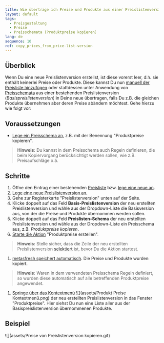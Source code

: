```yaml
---
title: Wie übertrage ich Preise und Produkte aus einer Preislistenversion in eine andere?
layout: default
tags:
  - Preisgestaltung
  - Preise
  - Preisschemata (Produktpreise kopieren)
lang: de
sequence: 10
ref: copy_prices_from_price-list-version
---
```


## Überblick
Wenn Du eine neue Preislistenversion erstellst, ist diese vorerst leer, d.h. sie enthält keinerlei Preise oder Produkte. Diese kannst Du nun [manuell der Preisliste hinzufügen](Produkte_Preisliste_hinzufuegen) oder stattdessen unter Anwendung von [Preisschemata](Preislistenschema_anlegen) aus einer bestehenden Preislistenversion (*Basispreislistenversion*) in Deine neue übertragen, falls Du z.B. die gleichen Produkte übernehmen aber deren Preise abändern möchtest. Gehe hierzu wie folgt vor:

## Voraussetzungen
- [Lege ein Preisschema an](Preislistenschema_anlegen), z.B. mit der Benennung "Produktpreise kopieren".
 >**Hinweis:** Du kannst in dem Preisschema auch Regeln definieren, die beim Kopiervorgang berücksichtigt werden sollen, wie z.B. Preisaufschläge o.ä.

## Schritte
1. Öffne den Eintrag einer bestehenden [Preisliste](Menu) bzw. [lege eine neue an](Preisliste_anlegen).
1. [Lege eine neue Preislistenversion an](Preislistenversion_anlegen).
1. Gehe zur Registerkarte "Preislistenversion" unten auf der Seite.
1. Klicke doppelt auf das Feld **Basis-Preislistenversion** der neu erstellten Preislistenversion und wähle aus der Dropdown-Liste die Basisversion aus, von der die Preise und Produkte übernommen werden sollen.
1. Klicke doppelt auf das Feld **Preislisten-Schema** der neu erstellten Preislistenversion und wähle aus der Dropdown-Liste ein Preisschema aus, z.B. *Produktpreise kopieren*.
1. [Starte die Aktion](AktionStarten) "Produktpreise erstellen".
 >**Hinweis:** Stelle sicher, dass die Zeile der neu erstellten Preislistenversion [selektiert](AuswahlBelege) ist, bevor Du die Aktion startest.

1. [metasfresh speichert automatisch](Speicheranzeige). Die Preise und Produkte wurden kopiert.
 >**Hinweis:** Waren in dem verwendeten Preisschema Regeln definiert, so wurden diese automatisch auf alle betreffenden Produktpreise angewendet.

1. [Springe über das Kontextmenü](Springezu_Kontextmenue) ![](assets/Produkt Preise Kontextmenü.png) der neu erstellten Preislistenversion in das Fenster "Produktpreise". Hier siehst Du nun eine Liste aller aus der Basispreislistenversion übernommenen Produkte.

## Beispiel
![](assets/Preise von Preislistenversion kopieren.gif)

